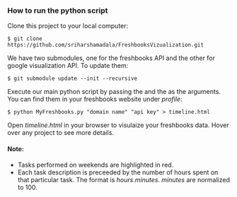 ### How to run the python script
Clone this project to your local computer:  
```shell
$ git clone https://github.com/sriharshamadala/FreshbooksVizualization.git
```
We have two submodules, one for the freshbooks API and the other for google visualization API. To update them:  
```shell
$ git submodule update --init --recursive
```
Execute our main python script by passing the <domain name> and the <api key> as the arguments. You can find them in your freshbooks website under _profile_:
```shell
$ python MyFreshbooks.py "domain name" "api key" > timeline.html
```
Open _timeline.html_ in your browser to visulaize your freshbooks data. Hover over any project to see more details.

#### Note:
* Tasks performed on weekends are highlighted in red.
* Each task description is preceeded by the number of hours spent on that particular task. The format is _hours_._minutes_. _minutes_ are normalized to 100.

